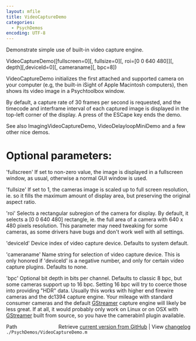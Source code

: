 ```yaml
---
layout: mfile
title: VideoCaptureDemo
categories:
  - PsychDemos
encoding: UTF-8
---
```


Demonstrate simple use of built-in video capture engine.

VideoCaptureDemo([fullscreen=0][, fullsize=0][, roi=[0 0 640 480]][, depth][,deviceId=0][, cameraname][, bpc=8])

VideoCaptureDemo initializes the first attached and supported camera on
your computer (e.g, the built-in iSight of Apple Macintosh computers),
then shows its video image in a Psychtoolbox window.

By default, a capture rate of 30 frames per second is requested, and the
timecode and interframe interval of each captured image is displayed in
the top-left corner of the display. A press of the ESCape key ends the
demo.

See also ImagingVideoCaptureDemo, VideoDelayloopMiniDemo and a few other
nice demos.

# Optional parameters:

'fullscreen' If set to non-zero value, the image is displayed in a
fullscreen window, as usual, otherwise a normal GUI window is used.

'fullsize' If set to 1, the cameras image is scaled up to full screen
resolution, ie. so it fills the maximum amount of display area, but
preserving the original aspect ratio.

'roi' Selects a rectangular subregion of the camera for display. By
default, it selects a [0 0 640 480] rectangle, ie. the full area of a
camera with 640 x 480 pixels resolution. This parameter may need tweaking
for some cameras, as some drivers have bugs and don't work well with all
settings.

'deviceId' Device index of video capture device. Defaults to system default.

'cameraname' Name string for selection of video capture device. This is
only honored if 'deviceId' is a negative number, and only for certain
video capture plugins. Defaults to none.

'bpc' Optional bit depth in bits per channel. Defaults to classic 8 bpc, but
some cameras support up to 16 bpc. Setting 16 bpc will try to coerce those into
providing "HDR" data. Usually this works with higher end firewire cameras and
the dc1394 capture engine. Your mileage with standard consumer cameras and the
default [GStreamer](/docs/GStreamer) capture engine will likely be less great. If at all, it would
probably only work on Linux or on OSX with [GStreamer](/docs/GStreamer) built from source, so you
have the camerabin1 plugin available.



<div class="code_header" style="text-align:right;">
  <span style="float:left;">Path&nbsp;&nbsp;</span> <span class="counter">Retrieve <a href=
  "https://raw.github.com/Psychtoolbox-3/Psychtoolbox-3/beta/./PsychDemos/VideoCaptureDemo.m">current version from GitHub</a> | View <a href=
  "https://github.com/Psychtoolbox-3/Psychtoolbox-3/commits/beta/./PsychDemos/VideoCaptureDemo.m">changelog</a></span>
</div>
<div class="code">
  <code>./PsychDemos/VideoCaptureDemo.m</code>
</div>
